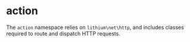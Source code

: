 # action

The `action` namespace relies on `lithium\net\http`, and includes classes required to route and dispatch HTTP requests.
